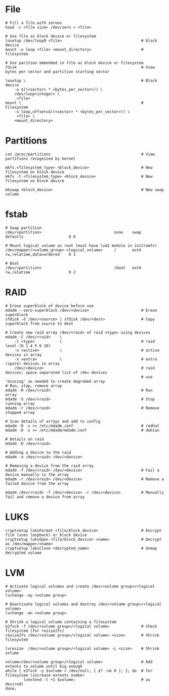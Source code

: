 # File

    # Fill a file with zeroes
    head -c <file size> /dev/zero > <file>

    # Use file as block device or filesystem
    losetup /dev/loop0 <file>                                   # block device
    mount -o loop <file> <mount_directory>                      # filesystem

    # Use parition embedded in file as block device or filesystem
    fdisk                                                       # View bytes per sector and partition starting sector

    losetup \                                                   # Block device
        -o $((<sector> * <bytes_per_sector>)) \
        /dev/loop<integer> \
         <file>             
    mount \                                                     # Filesystem
        -o loop,offset=$((<sector> * <bytes_per_sector>)) \ 
         <file> \
        <mount_directory>    

# Partitions

    cat /proc/partitions                                        # View partitions recognized by kernel

    mkfs.<filesystem_type> <block_device>                       # New filesystem on block device
    mkfs -t <filesystem_type> <block_device>                    # New filesystem on block device

    mkswap <block_device>                                       # New swap volume

# fstab

    # Swap partition
    /dev/<partition>                                none    swap    defaults                    0 0

    # Mount logical volume as root (must have lvm2 module in initramfs)
    /dev/mapper/<volume_group>-<logical_volume>	    /       ext4    rw,relatime,data=ordered	0 1

    # Boot
    /dev/<partition>           	                    /boot   ext4    rw,relatime	                0 2

# RAID

    # Erase superblock of device before use
    mdadm --zero-superblock /dev/<device>                       # Erase superblock
    sfdisk -d /dev/<source> | sfdisk /dev/<dest>                # Copy superblock from source to dest

    # Create new raid array /dev/<raid> of raid <type> using devices
    mdadm -C /dev/<raid>    \
        -l <type>           \                                   # raid level (0 1 4 5 6 10)
        -n <active>         \                                   # active devices in array
        -x <extra>          \                                   # extra (spare) devices in array
        /dev/<device>                                           # raid devices: space separated list of /dev devices
                                                                # use 'missing' as needed to create degraded array
    # Run, stop, remove array
    mdadm -R /dev/<raid>                                        # Run array
    mdadm -S /dev/<raid>                                        # Stop running array
    mdadm -r /dev/<raid>                                        # Remove stopped array

    # Scan details of arrays and add to config
    mdadm -D -s >> /etc/mdadm.conf                              # redhat
    mdadm -D -s >> /etc/mdadm/mdadm.conf                        # debian

    # Details on raid
    mdadm -D /dev/<raid>

    # Adding a device to the raid
    mdadm -a /dev/<raid> /dev/<device>

    # Removing a device from the raid array
    mdadm -f /dev/<raid> /dev/<device>                          # Fail a device manually in the array
    mdadm -r /dev/<raid> /dev/<device>                          # Remove a failed device from the array

    mdadm /dev/<raid> -f /dev/<device> -r /dev/<device>         # Manually fail and remove a device from array

# LUKS
    
    cryptsetup luksFormat <file/block_device>                   # Encrypt file (uses loopback) or block device 
    cryptsetup luksOpen <file/block_device> <name>              # Decrypt as /dev/mapper/<name>
    cryptsetup luksClose <decrypted_name>                       # Unmap decrypted volume

# LVM

    # Activate logical volumes and create /dev/<volume group>/<logical volume>
    lvchange -ay <volume group>   

    # Deactivate logical volumes and destroy /dev/<volume group>/<logical volume>
    lvchange -an <volume group>

    # Shrink a logical volume containing a filesystem
    e2fsck -f /dev/<volume group>/<logical volume>              # Check filesystem (for resize2fs)
    resize2fs /dev/<volume group>/<logical volume> <size>       # Shrink filesystem

    lvresize  /dev/<volume group>/<logical volume> -L <size>    # Shrink volume
    
    volume=/dev/<volume group>/<logical volume>                 # Add extents to volume until big enough
    while { e2fsck -y $volume > /dev/null; [ $? -ne 0 ]; }; do  # for filesystem (increase extents number
            lvextend -l +1 $volume;                             # as desired)
    done;
